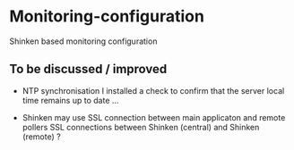 # Monitoring-configuration
Shinken based monitoring configuration

## To be discussed / improved

   - NTP synchronisation
      I installed a check to confirm that the server local time remains up to date ...

   - Shinken may use SSL connection between main applicaton and remote pollers
      SSL connections between Shinken (central) and Shinken (remote) ?